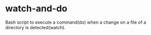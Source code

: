# watch-and-do
Bash script to execute a command(do) when a change on a file of a directory is detected(watch).
